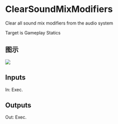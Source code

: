 # ClearSoundMixModifiers

Clear all sound mix modifiers from the audio system

Target is Gameplay Statics

## 图示

![]($-20221218-18024721.png)

## Inputs

In: Exec.  

## Outputs

Out: Exec.

